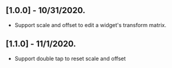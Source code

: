 ## [1.0.0] - 10/31/2020.

* Support scale and offset to edit a widget's transform matrix.

## [1.1.0] - 11/1/2020.

* Support double tap to reset scale and offset
